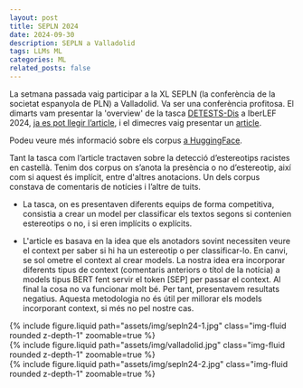 ```yaml
---
layout: post
title: SEPLN 2024
date: 2024-09-30
description: SEPLN a Valladolid
tags: LLMs ML
categories: ML
related_posts: false
---
```


La setmana passada vaig participar a la XL SEPLN (la conferència de la societat espanyola de PLN) a Valladolid.
Va ser una conferència profitosa. El dimarts vam presentar la 'overview' de la tasca [DETESTS-Dis](https://detests-dis.github.io/) a IberLEF 2024, [ja es pot llegir l’article](http://journal.sepln.org/sepln/ojs/ojs/index.php/pln/article/view/6620), i el dimecres vaig presentar un [article](https://besaya.infor.uva.es/sepln24/paper16.pdf).

Podeu veure més informació sobre els corpus [a HuggingFace](https://huggingface.co/datasets/CLiC-UB/DETESTS-Dis).

Tant la tasca com l’article tractaven sobre la detecció d’estereotips racistes en castellà.
Tenim dos corpus on s’anota la presència o no d’estereotip, així com si aquest és implícit, entre d'altres anotacions.
Un dels corpus constava de comentaris de notícies i l’altre de tuits.

- La tasca, on es presentaven diferents equips de forma competitiva, consistia a crear un model per classificar els textos segons si contenien estereotips o no, i si eren implícits o explícits.

- L'article es basava en la idea que els anotadors sovint necessiten veure el context per saber si hi ha un estereotip o per classificar-lo. En canvi, se sol ometre el context al crear models. La nostra idea era incorporar diferents tipus de context (comentaris anteriors o títol de la notícia) a models tipus BERT fent servir el token [SEP] per passar el context. Al final la cosa no va funcionar molt bé. Per tant, presentavem resultats negatius. Aquesta metodologia no és útil per millorar els models incorporant context, si més no pel nostre cas.


<div class="row mt-3">
    <div class="col-sm mt-3 mt-md-0">
        {% include figure.liquid path="assets/img/sepln24-1.jpg" class="img-fluid rounded z-depth-1" zoomable=true %}
    </div>
    <div class="col-sm mt-3 mt-md-0">
        {% include figure.liquid path="assets/img/valladolid.jpg" class="img-fluid rounded z-depth-1" zoomable=true %}
    </div>
    <div class="col-sm mt-3 mt-md-0">
        {% include figure.liquid path="assets/img/sepln24-2.jpg" class="img-fluid rounded z-depth-1" zoomable=true %}
    </div>
</div>
